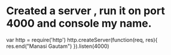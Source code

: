 # Created a server , run it on port 4000 and console my name.

var http = require('http')
http.createServer(function(req, res){
    res.end("Manasi Gautam")
}).listen(4000)
